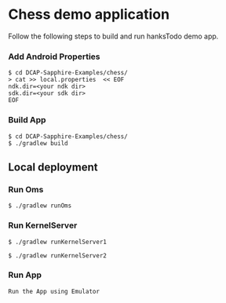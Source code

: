 # Chess demo application


Follow the following steps to build and run hanksTodo demo app.

### Add Android Properties
```shell
$ cd DCAP-Sapphire-Examples/chess/
> cat >> local.properties  << EOF
ndk.dir=<your ndk dir>
sdk.dir=<your sdk dir>
EOF
```

### Build App
```
$ cd DCAP-Sapphire-Examples/chess/
$ ./gradlew build

```

## Local deployment

### Run Oms
```
$ ./gradlew runOms
```

### Run KernelServer
```
$ ./gradlew runKernelServer1

$ ./gradlew runKernelServer2
```
### Run App
```
Run the App using Emulator 

```
